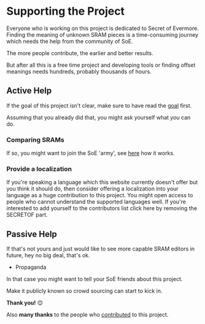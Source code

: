 ﻿# Supporting the Project

Everyone who is working on this project is dedicated to Secret of Evermore.
Finding the meaning of unknown SRAM pieces is a time-consuming journey which needs the help from the community of SoE.

The more people contribute, the earlier and better results.

But after all this is a free time project and developing tools or finding offset meanings needs hundreds, probably thousands of hours.

## Active Help
If the goal of this project isn't clear, make sure to have read the <a href=goal>goal</a> first.

Assuming that you already did that, you might ask yourself what *you* can do.

### Comparing SRAMs

If so, you might want to join the SoE 'army', see <a href=Contribute>here</a> how it works.

### Provide a localization

If you're speaking a language which this website currently doesn't offer but you think it should do, then consider offering a localization into your language as a huge contribution to this project. You might open access to people who cannot understand the supported languages well. If you're interested to add yourself to the contributors list click <a hef="mailto:evermore@SECRETOFxeth.de?Subject=Format%20Exploration%20Projekt">here</a> by removing the SECRETOF part.

## Passive Help
If that's not yours and just would like to see more capable SRAM editors in future, hey no big deal, that's ok.

* Propaganda

In that case you might want to tell your SoE friends about this project. 

Make it publicly known so crowd sourcing can start to kick in.

**Thank you!** 😊

Also **many thanks** to the people who <a href=contributors>contributed</a> to this project.
